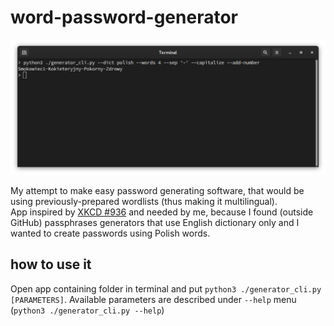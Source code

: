 # word-password-generator

![cli_preview](./screenshots/cli_0.png)

My attempt to make easy password generating software, that would be using previously-prepared wordlists (thus making it multilingual).  
App inspired by [XKCD #936](https://xkcd.com/936/) and needed by me, because I found (outside GitHub) passphrases generators that use English dictionary only and I wanted to create passwords using Polish words.

  
## how to use it
Open app containing folder in terminal and put `python3 ./generator_cli.py [PARAMETERS]`. Available parameters are described under `--help` menu (`python3 ./generator_cli.py --help`)  
